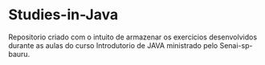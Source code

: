 # Studies-in-Java

Repositorio criado com o intuito de armazenar os exercicios desenvolvidos durante as aulas do curso Introdutorio de JAVA ministrado pelo Senai-sp-bauru.
